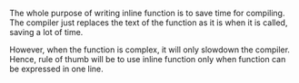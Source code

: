 The whole purpose of writing inline function is to save time for compiling.
The compiler just replaces the text of the function as it is when it is called,
saving a lot of time.

However, when the function is complex, it will only slowdown the compiler. 
Hence, rule of thumb will be to use inline function only when function can be 
expressed in one line.
